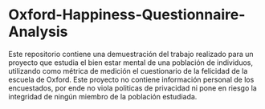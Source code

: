 # Oxford-Happiness-Questionnaire-Analysis
Este repositorio contiene una demuestración del trabajo realizado para un proyecto que estudia el bien estar mental de una población de individuos, utilizando como métrica de medición el cuestionario de la felicidad de la escuela de Oxford. Este proyecto no contiene información personal de los encuestados, por ende no viola politicas de privacidad ni pone en riesgo la integridad de ningún miembro de la población estudiada.

